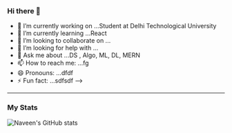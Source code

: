 ### Hi there 👋
- 🔭 I’m currently working on ...Student at Delhi Technological University
- 🌱 I’m currently learning ...React
- 👯 I’m looking to collaborate on ...
- 🤔 I’m looking for help with ...
- 💬 Ask me about ...DS , Algo, ML, DL, MERN
- 📫 How to reach me: ...fg
- 😄 Pronouns: ...dfdf
- ⚡ Fun fact: ...sdfsdf
-->

---
### My Stats

![Naveen's GitHub stats](https://github-readme-stats.vercel.app/api?username=naveeng007&show_icons=true&theme=radical)

